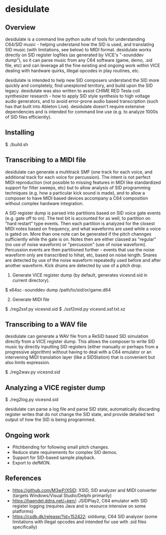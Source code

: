 # desidulate

## Overview

desidulate is a command line python suite of tools for understanding C64/SID music - helping understand how the SID is used, and translating SID music (with limitations, see below) to MIDI format. desidulate works directly on SID register logfiles (as generated by VICE's "-sounddev dump"), so it can parse music from any C64 software (game, demo, .sid file, etc) and can leverage all the fine existing and ongoing work within VICE dealing with hardware quirks, illegal opcodes in play routines, etc.

desidulate is intended to help new SID composers understand the SID more quickly and completely, find unexplored territory, and build upon the SID legacy. desidulate was also written to assist CHIME RED Tesla coil synthesizer research - how to apply SID style synthesis to high voltage audio generators, and to avoid error-prone audio based transcription (such has that built into Ableton Live). desidulate doesn't require extensive dependencies and is intended for command line use (e.g. to analyze 1000s of SID files efficiently).

## Installing

$ ./build.sh


## Transcribing to a MIDI file

desidulate can generate a multitrack SMF (one track for each voice, and additional track for each voice for percussion). The intent is not perfect MIDI reproduction (not possible to missing features in MIDI like standardized support for filter sweeps, etc) but to allow analysis of SID programming techniques (e.g. how a particular kick sound is made), and to allow a composer to have MIDI based devices accompany a C64 composition without complex hardware integration.

A SID register dump is parsed into partitions based on SID voice gate events (e.g. gate off to on). The test bit is accounted for as well, to partition on "hard restart" type events. Then each partition is analyzed for the closest MIDI notes based on frequency, and what waveforms are used while a voice is gated on. More than one note can be generated if the pitch channges sufficiently while the gate is on. Notes then are either classed as "regular" (no use of noise waveform) or "percussion" (use of noise waveform). Percussion events are then partitioned further - events that use the noise waveform only are transcribed to hihat, etc, based on noise length. Snares are detected by use of the noise waveform repeatedly used before and after another waveform. Kick drums are detected by use of a pitch drop.

1. Generate VICE register dump (by default, generates vicesnd.sid in current directory).

$ x64sc -sounddev dump /path/to/sid/or/game.d64

2. Generate MIDI file 

$ ./reg2ssf.py vicesnd.sid
$ ./ssf2mid.py vicesnd.ssf.txt.xz


## Transcribing to a WAV file

desidulate can generate a WAV file from a ReSID based SID simulation directly from a VICE register dump. This allows the composer to write SID music by directly inputting SID registers (either manually or perhaps from a progressive algorithm) without having to deal with a C64 emulator or an intervening MIDI translation layer (like a SIDStation) that is convenient but also limits expression.

$ ./reg2wav.py vicesnd.sid


## Analyzing a VICE register dump

$ ./reg2log.py vicesnd.sid

desidulate can parse a log file and parse SID state, automatically discarding register writes that do not change the SID state, and provide detailed text output of how the SID is being programmed.


## Ongoing work

* Pitchbending for following small pitch changes.
* Reduce state requirements for complex SID demos.
* Support for SID-based sample playback.
* Export to defMON.

## References

* https://github.com/M3wP/XSID: XSID, SID analyzer and MIDI converter (targets Windows/Visual Studio/Delphi primarily)
* https://haendel.ddns.net/~ken/: JSIDPlay2, C64 emulator with SID register logging (requires Java and is resource intensive on some platforms)
* https://csdb.dk/release/?id=152422: siddump, C64 SID analyzer (some limitations with illegal opcodes and intended for use with .sid files specifically)

